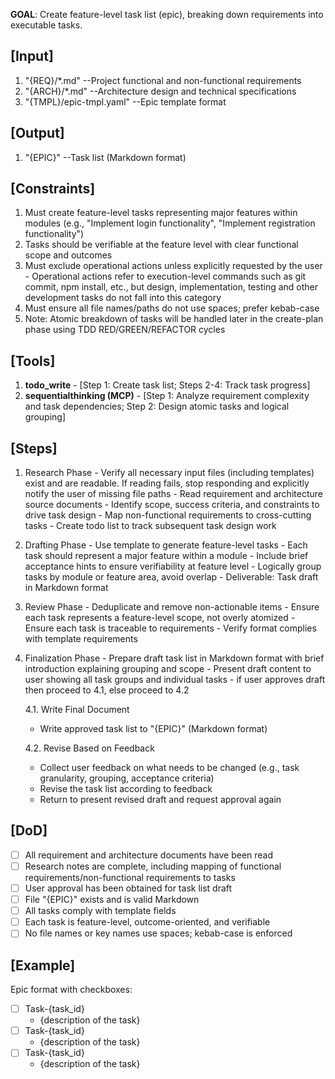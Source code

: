 **GOAL**: Create feature-level task list (epic), breaking down requirements into executable tasks.

## [Input]
  1. "{REQ}/*.md" --Project functional and non-functional requirements
  2. "{ARCH}/*.md" --Architecture design and technical specifications
  3. "{TMPL}/epic-tmpl.yaml" --Epic template format

## [Output]
  1. "{EPIC}" --Task list (Markdown format)

## [Constraints]
  1. Must create feature-level tasks representing major features within modules (e.g., "Implement login functionality", "Implement registration functionality")
  2. Tasks should be verifiable at the feature level with clear functional scope and outcomes
  3. Must exclude operational actions unless explicitly requested by the user
    - Operational actions refer to execution-level commands such as git commit, npm install, etc., but design, implementation, testing and other development tasks do not fall into this category
  4. Must ensure all file names/paths do not use spaces; prefer kebab-case
  5. Note: Atomic breakdown of tasks will be handled later in the create-plan phase using TDD RED/GREEN/REFACTOR cycles

## [Tools]
  1. **todo_write**
    - [Step 1: Create task list; Steps 2-4: Track task progress]
  2. **sequentialthinking (MCP)**
    - [Step 1: Analyze requirement complexity and task dependencies; Step 2: Design atomic tasks and logical grouping]

## [Steps]
  1. Research Phase
    - Verify all necessary input files (including templates) exist and are readable. If reading fails, stop responding and explicitly notify the user of missing file paths
    - Read requirement and architecture source documents
    - Identify scope, success criteria, and constraints to drive task design
    - Map non-functional requirements to cross-cutting tasks
    - Create todo list to track subsequent task design work

  2. Drafting Phase
    - Use template to generate feature-level tasks
    - Each task should represent a major feature within a module
    - Include brief acceptance hints to ensure verifiability at feature level
    - Logically group tasks by module or feature area, avoid overlap
    - Deliverable: Task draft in Markdown format

  3. Review Phase
    - Deduplicate and remove non-actionable items
    - Ensure each task represents a feature-level scope, not overly atomized
    - Ensure each task is traceable to requirements
    - Verify format complies with template requirements

  4. Finalization Phase
    - Prepare draft task list in Markdown format with brief introduction explaining grouping and scope
    - Present draft content to user showing all task groups and individual tasks
    - if user approves draft then proceed to 4.1, else proceed to 4.2
      
      4.1. Write Final Document
        - Write approved task list to "{EPIC}" (Markdown format)
      
      4.2. Revise Based on Feedback
        - Collect user feedback on what needs to be changed (e.g., task granularity, grouping, acceptance criteria)
        - Revise the task list according to feedback
        - Return to present revised draft and request approval again

## [DoD]
  - [ ] All requirement and architecture documents have been read
  - [ ] Research notes are complete, including mapping of functional requirements/non-functional requirements to tasks
  - [ ] User approval has been obtained for task list draft
  - [ ] File "{EPIC}" exists and is valid Markdown
  - [ ] All tasks comply with template fields
  - [ ] Each task is feature-level, outcome-oriented, and verifiable
  - [ ] No file names or key names use spaces; kebab-case is enforced

## [Example]

Epic format with checkboxes:

- [ ] Task-{task_id}
  - {description of the task}
- [ ] Task-{task_id}
  - {description of the task}
- [ ] Task-{task_id}
  - {description of the task}

